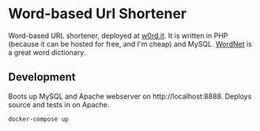 # Word-based Url Shortener
Word-based URL shortener, deployed at [w0rd.it](https://w0rd.it). It is written in PHP (because it can be hosted for free, and I'm cheap) and MySQL.
[WordNet](https://wordnet.princeton.edu/download/current-version) is a great word dictionary.

## Development
Boots up MySQL and Apache webserver on http://localhost:8888. Deploys source and tests in on Apache.
```
docker-compose up
```

